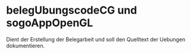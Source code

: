 # belegUbungscodeCG und sogoAppOpenGL
Dient der Erstellung der Belegarbeit und soll den Quelltext der Uebungen dokumentieren.
